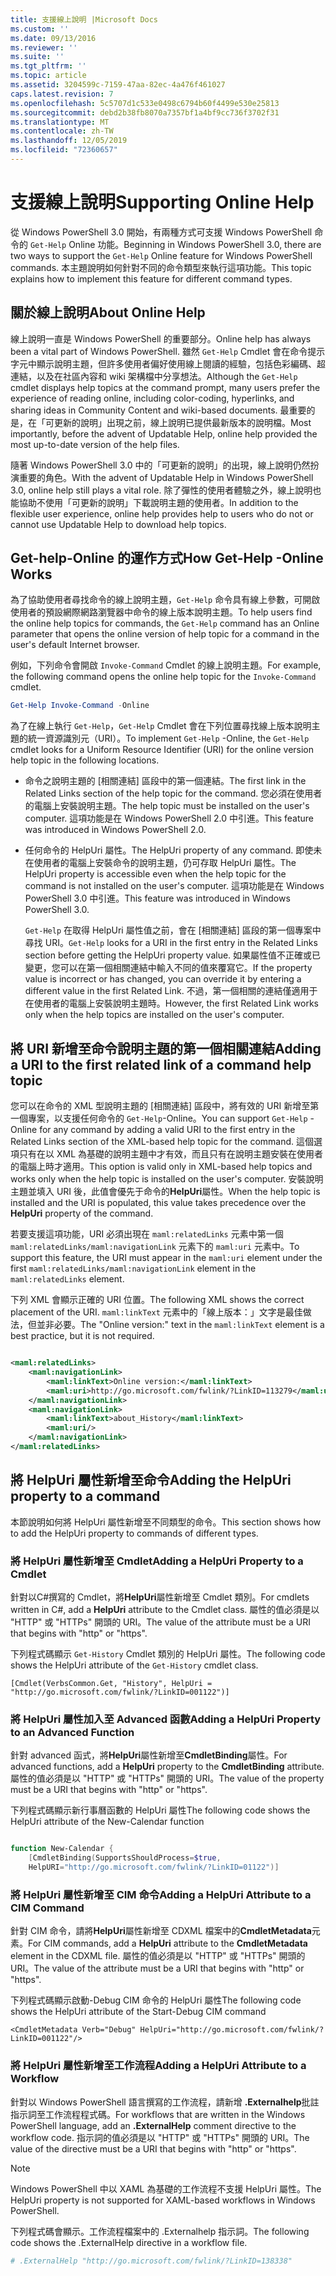 ```yaml
---
title: 支援線上說明 |Microsoft Docs
ms.custom: ''
ms.date: 09/13/2016
ms.reviewer: ''
ms.suite: ''
ms.tgt_pltfrm: ''
ms.topic: article
ms.assetid: 3204599c-7159-47aa-82ec-4a476f461027
caps.latest.revision: 7
ms.openlocfilehash: 5c5707d1c533e0498c6794b60f4499e530e25813
ms.sourcegitcommit: debd2b38fb8070a7357bf1a4bf9cc736f3702f31
ms.translationtype: MT
ms.contentlocale: zh-TW
ms.lasthandoff: 12/05/2019
ms.locfileid: "72360657"
---
```

# <a name="supporting-online-help"></a><span data-ttu-id="7e8f1-102">支援線上說明</span><span class="sxs-lookup"><span data-stu-id="7e8f1-102">Supporting Online Help</span></span>

<span data-ttu-id="7e8f1-103">從 Windows PowerShell 3.0 開始，有兩種方式可支援 Windows PowerShell 命令的 `Get-Help` Online 功能。</span><span class="sxs-lookup"><span data-stu-id="7e8f1-103">Beginning in Windows PowerShell 3.0, there are two ways to support the `Get-Help` Online feature for Windows PowerShell commands.</span></span> <span data-ttu-id="7e8f1-104">本主題說明如何針對不同的命令類型來執行這項功能。</span><span class="sxs-lookup"><span data-stu-id="7e8f1-104">This topic explains how to implement this feature for different command types.</span></span>

## <a name="about-online-help"></a><span data-ttu-id="7e8f1-105">關於線上說明</span><span class="sxs-lookup"><span data-stu-id="7e8f1-105">About Online Help</span></span>

<span data-ttu-id="7e8f1-106">線上說明一直是 Windows PowerShell 的重要部分。</span><span class="sxs-lookup"><span data-stu-id="7e8f1-106">Online help has always been a vital part of Windows PowerShell.</span></span> <span data-ttu-id="7e8f1-107">雖然 `Get-Help` Cmdlet 會在命令提示字元中顯示說明主題，但許多使用者偏好使用線上閱讀的經驗，包括色彩編碼、超連結，以及在社區內容和 wiki 架構檔中分享想法。</span><span class="sxs-lookup"><span data-stu-id="7e8f1-107">Although the `Get-Help` cmdlet displays help topics at the command prompt, many users prefer the experience of reading online, including color-coding, hyperlinks, and sharing ideas in Community Content and wiki-based documents.</span></span> <span data-ttu-id="7e8f1-108">最重要的是，在「可更新的說明」出現之前，線上說明已提供最新版本的說明檔。</span><span class="sxs-lookup"><span data-stu-id="7e8f1-108">Most importantly, before the advent of Updatable Help, online help provided the most up-to-date version of the help files.</span></span>

<span data-ttu-id="7e8f1-109">隨著 Windows PowerShell 3.0 中的「可更新的說明」的出現，線上說明仍然扮演重要的角色。</span><span class="sxs-lookup"><span data-stu-id="7e8f1-109">With the advent of Updatable Help in Windows PowerShell 3.0, online help still plays a vital role.</span></span> <span data-ttu-id="7e8f1-110">除了彈性的使用者體驗之外，線上說明也能協助不使用「可更新的說明」下載說明主題的使用者。</span><span class="sxs-lookup"><span data-stu-id="7e8f1-110">In addition to the flexible user experience, online help provides help to users who do not or cannot use Updatable Help to download help topics.</span></span>

## <a name="how-get-help--online-works"></a><span data-ttu-id="7e8f1-111">Get-help-Online 的運作方式</span><span class="sxs-lookup"><span data-stu-id="7e8f1-111">How Get-Help -Online Works</span></span>

<span data-ttu-id="7e8f1-112">為了協助使用者尋找命令的線上說明主題，`Get-Help` 命令具有線上參數，可開啟使用者的預設網際網路瀏覽器中命令的線上版本說明主題。</span><span class="sxs-lookup"><span data-stu-id="7e8f1-112">To help users find the online help topics for commands, the `Get-Help` command has an Online parameter that opens the online version of help topic for a command in the user's default Internet browser.</span></span>

<span data-ttu-id="7e8f1-113">例如，下列命令會開啟 `Invoke-Command` Cmdlet 的線上說明主題。</span><span class="sxs-lookup"><span data-stu-id="7e8f1-113">For example, the following command opens the online help topic for the `Invoke-Command` cmdlet.</span></span>

```powershell
Get-Help Invoke-Command -Online
```

<span data-ttu-id="7e8f1-114">為了在線上執行 `Get-Help`，`Get-Help` Cmdlet 會在下列位置尋找線上版本說明主題的統一資源識別元（URI）。</span><span class="sxs-lookup"><span data-stu-id="7e8f1-114">To implement `Get-Help` -Online, the `Get-Help` cmdlet looks for a Uniform Resource Identifier (URI) for the online version help topic in the following locations.</span></span>

- <span data-ttu-id="7e8f1-115">命令之說明主題的 [相關連結] 區段中的第一個連結。</span><span class="sxs-lookup"><span data-stu-id="7e8f1-115">The first link in the Related Links section of the help topic for the command.</span></span> <span data-ttu-id="7e8f1-116">您必須在使用者的電腦上安裝說明主題。</span><span class="sxs-lookup"><span data-stu-id="7e8f1-116">The help topic must be installed on the user's computer.</span></span> <span data-ttu-id="7e8f1-117">這項功能是在 Windows PowerShell 2.0 中引進。</span><span class="sxs-lookup"><span data-stu-id="7e8f1-117">This feature was introduced in Windows PowerShell 2.0.</span></span>

- <span data-ttu-id="7e8f1-118">任何命令的 HelpUri 屬性。</span><span class="sxs-lookup"><span data-stu-id="7e8f1-118">The HelpUri property of any command.</span></span> <span data-ttu-id="7e8f1-119">即使未在使用者的電腦上安裝命令的說明主題，仍可存取 HelpUri 屬性。</span><span class="sxs-lookup"><span data-stu-id="7e8f1-119">The HelpUri property is accessible even when the help topic for the command is not installed on the user's computer.</span></span> <span data-ttu-id="7e8f1-120">這項功能是在 Windows PowerShell 3.0 中引進。</span><span class="sxs-lookup"><span data-stu-id="7e8f1-120">This feature was introduced in Windows PowerShell 3.0.</span></span>

  <span data-ttu-id="7e8f1-121">`Get-Help` 在取得 HelpUri 屬性值之前，會在 [相關連結] 區段的第一個專案中尋找 URI。</span><span class="sxs-lookup"><span data-stu-id="7e8f1-121">`Get-Help` looks for a URI in the first entry in the Related Links section before getting the HelpUri property value.</span></span> <span data-ttu-id="7e8f1-122">如果屬性值不正確或已變更，您可以在第一個相關連結中輸入不同的值來覆寫它。</span><span class="sxs-lookup"><span data-stu-id="7e8f1-122">If the property value is incorrect or has changed, you can override it by entering a different value in the first Related Link.</span></span> <span data-ttu-id="7e8f1-123">不過，第一個相關的連結僅適用于在使用者的電腦上安裝說明主題時。</span><span class="sxs-lookup"><span data-stu-id="7e8f1-123">However, the first Related Link works only when the help topics are installed on the user's computer.</span></span>

## <a name="adding-a-uri-to-the-first-related-link-of-a-command-help-topic"></a><span data-ttu-id="7e8f1-124">將 URI 新增至命令說明主題的第一個相關連結</span><span class="sxs-lookup"><span data-stu-id="7e8f1-124">Adding a URI to the first related link of a command help topic</span></span>

<span data-ttu-id="7e8f1-125">您可以在命令的 XML 型說明主題的 [相關連結] 區段中，將有效的 URI 新增至第一個專案，以支援任何命令的 `Get-Help`-Online。</span><span class="sxs-lookup"><span data-stu-id="7e8f1-125">You can support `Get-Help` -Online for any command by adding a valid URI to the first entry in the Related Links section of the XML-based help topic for the command.</span></span> <span data-ttu-id="7e8f1-126">這個選項只有在以 XML 為基礎的說明主題中才有效，而且只有在說明主題安裝在使用者的電腦上時才適用。</span><span class="sxs-lookup"><span data-stu-id="7e8f1-126">This option is valid only in XML-based help topics and works only when the help topic is installed on the user's computer.</span></span> <span data-ttu-id="7e8f1-127">安裝說明主題並填入 URI 後，此值會優先于命令的**HelpUri**屬性。</span><span class="sxs-lookup"><span data-stu-id="7e8f1-127">When the help topic is installed and the URI is populated, this value takes precedence over the **HelpUri** property of the command.</span></span>

<span data-ttu-id="7e8f1-128">若要支援這項功能，URI 必須出現在 `maml:relatedLinks` 元素中第一個 `maml:relatedLinks/maml:navigationLink` 元素下的 `maml:uri` 元素中。</span><span class="sxs-lookup"><span data-stu-id="7e8f1-128">To support this feature, the URI must appear in the `maml:uri` element under the first `maml:relatedLinks/maml:navigationLink` element in the `maml:relatedLinks` element.</span></span>

<span data-ttu-id="7e8f1-129">下列 XML 會顯示正確的 URI 位置。</span><span class="sxs-lookup"><span data-stu-id="7e8f1-129">The following XML shows the correct placement of the URI.</span></span> <span data-ttu-id="7e8f1-130">`maml:linkText` 元素中的「線上版本：」文字是最佳做法，但並非必要。</span><span class="sxs-lookup"><span data-stu-id="7e8f1-130">The "Online version:" text in the `maml:linkText` element is a best practice, but it is not required.</span></span>

```xml

<maml:relatedLinks>
    <maml:navigationLink>
        <maml:linkText>Online version:</maml:linkText>
        <maml:uri>http://go.microsoft.com/fwlink/?LinkID=113279</maml:uri>
    </maml:navigationLink>
    <maml:navigationLink>
        <maml:linkText>about_History</maml:linkText>
        <maml:uri/>
    </maml:navigationLink>
</maml:relatedLinks>
```

## <a name="adding-the-helpuri-property-to-a-command"></a><span data-ttu-id="7e8f1-131">將 HelpUri 屬性新增至命令</span><span class="sxs-lookup"><span data-stu-id="7e8f1-131">Adding the HelpUri property to a command</span></span>

<span data-ttu-id="7e8f1-132">本節說明如何將 HelpUri 屬性新增至不同類型的命令。</span><span class="sxs-lookup"><span data-stu-id="7e8f1-132">This section shows how to add the HelpUri property to commands of different types.</span></span>

### <a name="adding-a-helpuri-property-to-a-cmdlet"></a><span data-ttu-id="7e8f1-133">將 HelpUri 屬性新增至 Cmdlet</span><span class="sxs-lookup"><span data-stu-id="7e8f1-133">Adding a HelpUri Property to a Cmdlet</span></span>

<span data-ttu-id="7e8f1-134">針對以C#撰寫的 Cmdlet，將**HelpUri**屬性新增至 Cmdlet 類別。</span><span class="sxs-lookup"><span data-stu-id="7e8f1-134">For cmdlets written in C#, add a **HelpUri** attribute to the Cmdlet class.</span></span> <span data-ttu-id="7e8f1-135">屬性的值必須是以 "HTTP" 或 "HTTPs" 開頭的 URI。</span><span class="sxs-lookup"><span data-stu-id="7e8f1-135">The value of the attribute must be a URI that begins with "http" or "https".</span></span>

<span data-ttu-id="7e8f1-136">下列程式碼顯示 `Get-History` Cmdlet 類別的 HelpUri 屬性。</span><span class="sxs-lookup"><span data-stu-id="7e8f1-136">The following code shows the HelpUri attribute of the `Get-History` cmdlet class.</span></span>

```
[Cmdlet(VerbsCommon.Get, "History", HelpUri = "http://go.microsoft.com/fwlink/?LinkID=001122")]
```

### <a name="adding-a-helpuri-property-to-an-advanced-function"></a><span data-ttu-id="7e8f1-137">將 HelpUri 屬性加入至 Advanced 函數</span><span class="sxs-lookup"><span data-stu-id="7e8f1-137">Adding a HelpUri Property to an Advanced Function</span></span>

<span data-ttu-id="7e8f1-138">針對 advanced 函式，將**HelpUri**屬性新增至**CmdletBinding**屬性。</span><span class="sxs-lookup"><span data-stu-id="7e8f1-138">For advanced functions, add a **HelpUri** property to the **CmdletBinding** attribute.</span></span> <span data-ttu-id="7e8f1-139">屬性的值必須是以 "HTTP" 或 "HTTPs" 開頭的 URI。</span><span class="sxs-lookup"><span data-stu-id="7e8f1-139">The value of the property must be a URI that begins with "http" or "https".</span></span>

<span data-ttu-id="7e8f1-140">下列程式碼顯示新行事曆函數的 HelpUri 屬性</span><span class="sxs-lookup"><span data-stu-id="7e8f1-140">The following code shows the HelpUri attribute of the New-Calendar function</span></span>

```powershell

function New-Calendar {
    [CmdletBinding(SupportsShouldProcess=$true,
    HelpURI="http://go.microsoft.com/fwlink/?LinkID=01122")]
```

### <a name="adding-a-helpuri-attribute-to-a-cim-command"></a><span data-ttu-id="7e8f1-141">將 HelpUri 屬性新增至 CIM 命令</span><span class="sxs-lookup"><span data-stu-id="7e8f1-141">Adding a HelpUri Attribute to a CIM Command</span></span>

<span data-ttu-id="7e8f1-142">針對 CIM 命令，請將**HelpUri**屬性新增至 CDXML 檔案中的**CmdletMetadata**元素。</span><span class="sxs-lookup"><span data-stu-id="7e8f1-142">For CIM commands, add a **HelpUri** attribute to the **CmdletMetadata** element in the CDXML file.</span></span> <span data-ttu-id="7e8f1-143">屬性的值必須是以 "HTTP" 或 "HTTPs" 開頭的 URI。</span><span class="sxs-lookup"><span data-stu-id="7e8f1-143">The value of the attribute must be a URI that begins with "http" or "https".</span></span>

<span data-ttu-id="7e8f1-144">下列程式碼顯示啟動-Debug CIM 命令的 HelpUri 屬性</span><span class="sxs-lookup"><span data-stu-id="7e8f1-144">The following code shows the HelpUri attribute of the Start-Debug CIM command</span></span>

```
<CmdletMetadata Verb="Debug" HelpUri="http://go.microsoft.com/fwlink/?LinkID=001122"/>
```

### <a name="adding-a-helpuri-attribute-to-a-workflow"></a><span data-ttu-id="7e8f1-145">將 HelpUri 屬性新增至工作流程</span><span class="sxs-lookup"><span data-stu-id="7e8f1-145">Adding a HelpUri Attribute to a Workflow</span></span>

<span data-ttu-id="7e8f1-146">針對以 Windows PowerShell 語言撰寫的工作流程，請新增 **.Externalhelp**批註指示詞至工作流程程式碼。</span><span class="sxs-lookup"><span data-stu-id="7e8f1-146">For workflows that are written in the Windows PowerShell language, add an **.ExternalHelp** comment directive to the workflow code.</span></span> <span data-ttu-id="7e8f1-147">指示詞的值必須是以 "HTTP" 或 "HTTPs" 開頭的 URI。</span><span class="sxs-lookup"><span data-stu-id="7e8f1-147">The value of the directive must be a URI that begins with "http" or "https".</span></span>

> [!NOTE]
> <span data-ttu-id="7e8f1-148">Windows PowerShell 中以 XAML 為基礎的工作流程不支援 HelpUri 屬性。</span><span class="sxs-lookup"><span data-stu-id="7e8f1-148">The HelpUri property is not supported for XAML-based workflows in Windows PowerShell.</span></span>

<span data-ttu-id="7e8f1-149">下列程式碼會顯示。工作流程檔案中的 .Externalhelp 指示詞。</span><span class="sxs-lookup"><span data-stu-id="7e8f1-149">The following code shows the .ExternalHelp directive in a workflow file.</span></span>

```powershell
# .ExternalHelp "http://go.microsoft.com/fwlink/?LinkID=138338"
```